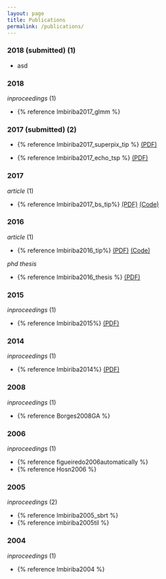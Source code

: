 ```yaml
---
layout: page
title: Publications
permalink: /publications/
---
```



### 2018 (submitted) (1)

* asd 

### 2018


*inproceedings* (1)

* {% reference Imbiriba2017_glmm %} 



### 2017 (submitted) (2)

* {% reference Imbiriba2017_superpix_tip %} [(PDF)](https://arxiv.org/pdf/1712.01770)

* {% reference Imbiriba2017_echo_tsp %} [(PDF)](https://arxiv.org/pdf/1711.11454)

### 2017

*article* (1)
 
* {% reference Imbiriba2017_bs_tip%} [(PDF)](https://arxiv.org/pdf/1603.00437) [(Code)](https://github.com/talesimbiriba/clique_BS/archive/master.zip)






### 2016

*article* (1)

* {% reference Imbiriba2016_tip%} 
  [(PDF)](https://arxiv.org/pdf/1503.05521)
  [(Code)](https://github.com/talesimbiriba/NP_NL_Det_EE_HI/archive/master.zip)


*phd thesis* 

* {% reference Imbiriba2016_thesis %} [(PDF)](https://repositorio.ufsc.br/bitstream/handle/123456789/175321/345225.pdf?sequence=1)


### 2015

*inproceedings* (1)

* {% reference Imbiriba2015%} [(PDF)](https://arxiv.org/pdf/1503.02090)


### 2014

*inproceedings* (1)

* {% reference Imbiriba2014%} [(PDF)](http://oatao.univ-toulouse.fr/17115/1/imbiriba_17115.pdf)


### 2008
*inproceedings* (1)

* {% reference Borges2008GA %} 

### 2006

*inproceedings* (1)

* {% reference figueiredo2006automatically %} 
* {% reference Hosn2006 %} 

### 2005

*inproceedings* (2)

* {% reference Imbiriba2005_sbrt %} 
* {% reference imbiriba2005til %} 

### 2004
*inproceedings* (1)

* {% reference Imbiriba2004 %} 


